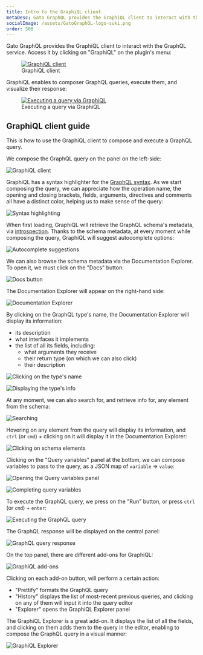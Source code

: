 ```yaml
---
title: Intro to the GraphiQL client
metaDesc: Gato GraphQL provides the GraphiQL client to interact with the GraphQL service.
socialImage: /assets/GatoGraphQL-logo-suki.png
order: 500
---
```


Gato GraphQL provides the GraphiQL client to interact with the GraphQL service. Access it by clicking on "GraphiQL" on the plugin's menu:

<figure><a href="/assets/guides/downstream/wp-admin-graphiql.png" target="_blank"><img src="/assets/guides/downstream/wp-admin-graphiql.png" alt="GraphiQL client" loading="lazy"></a><figcaption>GraphiQL client</figcaption></figure>

GraphiQL enables to composer GraphQL queries, execute them, and visualize their response:

<figure><a href="/assets/features/graphiql-with-explorer.gif" target="_blank"><img src="/assets/features/graphiql-with-explorer.gif" alt="Executing a query via GraphiQL" loading="lazy"></a><figcaption>Executing a query via GraphiQL</figcaption></figure>

## GraphiQL client guide

This is how to use the GraphiQL client to compose and execute a GraphQL query.

We compose the GraphQL query on the panel on the left-side:

![GraphiQL client](/assets/guides/downstream/clients/graphiql-compose-query.png "GraphiQL client")

GraphiQL has a syntax highlighter for the [GraphQL syntax](https://graphql.org/learn/queries/). As we start composing the query, we can appreciate how the operation name, the opening and closing brackets, fields, arguments, directives and comments all have a distinct color, helping us to make sense of the query:

![Syntax highlighting](/assets/guides/downstream/clients/graphiql-syntax.png "Syntax highlighting")

When first loading, GraphiQL will retrieve the GraphQL schema's metadata, via [introspection](https://graphql.org/learn/introspection/). Thanks to the schema metadata, at every moment while composing the query, GraphiQL will suggest autocomplete options:

![Autocomplete suggestions](/assets/guides/downstream/clients/graphiql-autocomplete.png "Autocomplete suggestions")

We can also browse the schema metadata via the Documentation Explorer. To open it, we must click on the "Docs" button:

![Docs button](/assets/guides/downstream/clients/graphiql-docs-btn.png "Docs button")

The Documentation Explorer will appear on the right-hand side:

![Documentation Explorer](/assets/guides/downstream/clients/graphiql-docs.png "Documentation Explorer")

By clicking on the GraphQL type's name, the Documentation Explorer will display its information:

- its description
- what interfaces it implements
- the list of all its fields, including:
  - what arguments they receive
  - their return type (on which we can also click)
  - their description

![Clicking on the type's name](/assets/guides/downstream/clients/graphiql-docs-type-name.png "Clicking on the type's name")

![Displaying the type's info](/assets/guides/downstream/clients/graphiql-docs-type-info.png "Displaying the type's info")

At any moment, we can also search for, and retrieve info for, any element from the schema:

![Searching](/assets/guides/downstream/clients/graphiql-docs-search.png "Searching")

Hovering on any element from the query will display its information, and `ctrl` (or `cmd`) + clicking on it will display it in the Documentation Explorer:

![Clicking on schema elements](/assets/guides/downstream/clients/graphiql-docs-ctrlclick.png "Clicking on schema elements")

Clicking on the "Query variables" panel at the bottom, we can compose variables to pass to the query, as a JSON map of `variable` => `value`:

![Opening the Query variables panel](/assets/guides/downstream/clients/graphiql-queryvariables-panel.png "Opening the Query variables panel")

![Completing query variables](/assets/guides/downstream/clients/graphiql-queryvariables.png "Completing query variables")

To execute the GraphQL query, we press on the "Run" button, or press `ctrl` (or `cmd`) + `enter`:

![Executing the GraphQL query](/assets/guides/downstream/clients/graphiql-docs-run-btn.png "Executing the GraphQL query")

The GraphQL response will be displayed on the central panel:

![GraphQL query response](/assets/guides/downstream/clients/graphiql-response.png "GraphQL query response")

On the top panel, there are different add-ons for GraphiQL:

![GraphiQL add-ons](/assets/guides/downstream/clients/graphiql-addons.png "GraphiQL add-ons")

Clicking on each add-on button, will perform a certain action:

- "Prettify" formats the GraphQL query
- "History" displays the list of most-recent previous queries, and clicking on any of them will input it into the query editor
- "Explorer" opens the GraphiQL Explorer panel

The GraphiQL Explorer is a great add-on. It displays the list of all the fields, and clicking on them adds them to the query in the editor, enabling to compose the GraphQL query in a visual manner:

![GraphiQL Explorer](/assets/guides/downstream/clients/graphiql-explorer.gif "GraphiQL Explorer")
